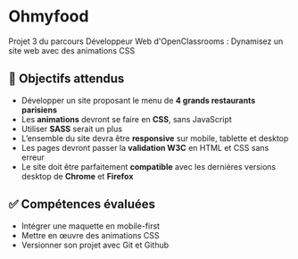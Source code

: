 # Ohmyfood

Projet 3 du parcours Développeur Web d'OpenClassrooms : Dynamisez un site web avec des animations CSS

## :dart: Objectifs attendus
- Développer un site proposant le menu de **4 grands restaurants parisiens**
- Les **animations** devront se faire en **CSS**, sans JavaScript
- Utiliser **SASS** serait un plus
- L’ensemble du site devra être **responsive** sur mobile, tablette et desktop
- Les pages devront passer la **validation W3C** en HTML et CSS sans erreur
- Le site doit être parfaitement **compatible** avec les dernières versions desktop de **Chrome** et **Firefox**

## :white_check_mark: Compétences évaluées
- Intégrer une maquette en mobile-first
- Mettre en œuvre des animations CSS
- Versionner son projet avec Git et Github